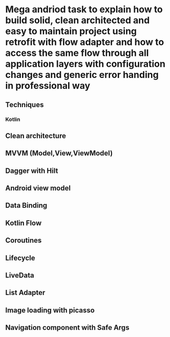 # Mega andriod task to explain how to build solid, clean architected and easy to maintain project using retrofit with flow adapter and how to access the same flow through all application layers with configuration changes and generic error handing in professional way

## Techniques

### Kotlin
## Clean architecture
## MVVM (Model,View,ViewModel)
## Dagger with Hilt
## Android view model
## Data Binding
## Kotlin Flow
## Coroutines
## Lifecycle
## LiveData
## List Adapter
## Image loading with picasso
## Navigation component with Safe Args
